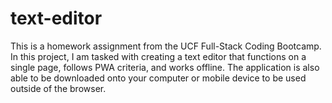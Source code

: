 # text-editor
This is a homework assignment from the UCF Full-Stack Coding Bootcamp. In this project, I am tasked with creating a text editor that functions on a single page, follows PWA criteria, and works offline. The application is also able to be downloaded onto your computer or mobile device to be used outside of the browser.
